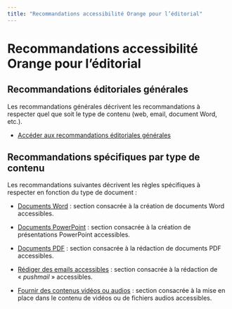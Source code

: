 ```yaml
---
title: "Recommandations accessibilité Orange pour l’éditorial"
---
```


# Recommandations accessibilité Orange pour l’éditorial

## Recommandations éditoriales générales
Les recommandations générales décrivent les recommandations à respecter quel que soit le type de contenu (web, email, document Word, etc.).
<ul role="presentation">
<li><a href="./editorial.html">Accéder aux recommandations éditoriales générales</a></li>
</ul>

## Recommandations spécifiques par type de contenu
Les recommandations suivantes décrivent les règles spécifiques à respecter en fonction du type de document&nbsp;:
- [Documents Word](./word.html)&nbsp;: section consacrée à la création de documents Word accessibles.

- [Documents PowerPoint](./powerpoint.html)&nbsp;: section consacrée à la création de présentations PowerPoint accessibles.

- [Documents PDF](./pdf.html)&nbsp;: section consacrée à la rédaction de documents PDF accessibles.

- [Rédiger des emails accessibles](./pushmail.html)&nbsp;: section consacrée à la rédaction de «&nbsp;<i lang="en">pushmail</i>&nbsp;» accessibles.

- [Fournir des contenus vidéos ou audios](./video-audio.html)&nbsp;: section consacrée à la mise en place dans le contenu de vidéos ou de fichiers audios accessibles.
